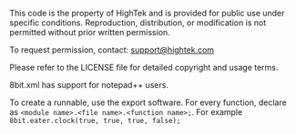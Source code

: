 This code is the property of HighTek and is provided for public use under specific conditions.
Reproduction, distribution, or modification is not permitted without prior written permission.

To request permission, contact: support@hightek.com

Please refer to the LICENSE file for detailed copyright and usage terms.

8bit.xml has support for notepad++ users.


To create a runnable, use the export software. For every function, declare as `<module name>.<file name>.<function name>;`. For example `8bit.eater.clock(true, true, true, false);`
